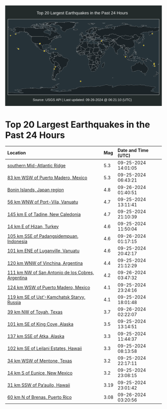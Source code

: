 ![Map](./map.png)

# Top 20 Largest Earthquakes in the Past 24 Hours

| Location | Mag | Date and Time (UTC) |
|:---|:---|:---|
| [southern Mid-Atlantic Ridge](https://earthquake.usgs.gov/earthquakes/eventpage/us7000ng5k) | 5.3 | 09-25-2024 14:01:05 |
| [83 km WSW of Puerto Madero, Mexico](https://earthquake.usgs.gov/earthquakes/eventpage/us7000ng3m) | 5.3 | 09-25-2024 06:43:21 |
| [Bonin Islands, Japan region](https://earthquake.usgs.gov/earthquakes/eventpage/us7000nggx) | 4.8 | 09-26-2024 01:40:51 |
| [56 km WNW of Port-Vila, Vanuatu](https://earthquake.usgs.gov/earthquakes/eventpage/us7000ng5d) | 4.7 | 09-25-2024 13:11:41 |
| [145 km E of Tadine, New Caledonia](https://earthquake.usgs.gov/earthquakes/eventpage/us7000ngg2) | 4.7 | 09-25-2024 21:10:39 |
| [14 km E of Hizan, Turkey](https://earthquake.usgs.gov/earthquakes/eventpage/us7000ng4v) | 4.6 | 09-25-2024 11:50:04 |
| [105 km SSE of Padangsidempuan, Indonesia](https://earthquake.usgs.gov/earthquakes/eventpage/us7000nggw) | 4.6 | 09-26-2024 01:17:15 |
| [101 km ENE of Luganville, Vanuatu](https://earthquake.usgs.gov/earthquakes/eventpage/us7000ngeh) | 4.6 | 09-25-2024 20:42:17 |
| [120 km WNW of Vinchina, Argentina](https://earthquake.usgs.gov/earthquakes/eventpage/us7000ngg1) | 4.4 | 09-25-2024 21:12:29 |
| [111 km NW of San Antonio de los Cobres, Argentina](https://earthquake.usgs.gov/earthquakes/eventpage/us7000nghc) | 4.2 | 09-26-2024 03:47:32 |
| [124 km WSW of Puerto Madero, Mexico](https://earthquake.usgs.gov/earthquakes/eventpage/us7000nggp) | 4.1 | 09-25-2024 23:24:16 |
| [119 km SE of Ust’-Kamchatsk Staryy, Russia](https://earthquake.usgs.gov/earthquakes/eventpage/us7000ng7k) | 4.1 | 09-25-2024 18:01:48 |
| [39 km NW of Toyah, Texas](https://earthquake.usgs.gov/earthquakes/eventpage/tx2024sxrb) | 3.7 | 09-26-2024 02:22:07 |
| [101 km SE of King Cove, Alaska](https://earthquake.usgs.gov/earthquakes/eventpage/ak024cd3e3zk) | 3.5 | 09-25-2024 13:14:51 |
| [137 km SSE of Atka, Alaska](https://earthquake.usgs.gov/earthquakes/eventpage/ak024cd2dmwz) | 3.3 | 09-25-2024 11:44:37 |
| [102 km SE of Leilani Estates, Hawaii](https://earthquake.usgs.gov/earthquakes/eventpage/us7000ng41) | 3.3 | 09-25-2024 08:13:58 |
| [34 km WSW of Mentone, Texas](https://earthquake.usgs.gov/earthquakes/eventpage/tx2024sxja) | 3.2 | 09-25-2024 22:17:11 |
| [14 km S of Eunice, New Mexico](https://earthquake.usgs.gov/earthquakes/eventpage/us7000nggh) | 3.2 | 09-25-2024 23:08:15 |
| [31 km SSW of Pa‘auilo, Hawaii](https://earthquake.usgs.gov/earthquakes/eventpage/hv74477372) | 3.19 | 09-25-2024 23:01:42 |
| [60 km N of Brenas, Puerto Rico](https://earthquake.usgs.gov/earthquakes/eventpage/pr71461203) | 3.08 | 09-26-2024 03:20:56 |
